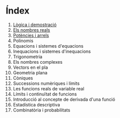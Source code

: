 # Índex

1. [Lògica i demostració](log_dem.md)
2. [Els nombres reals](reals.md)
3. [Potències i arrels](pot_arrel.md)
4. Polinomis
5. Equacions i sistemes d'equacions
6. Inequacions i sistemes d'inequacions
7. Trigonometria
8. Els nombres complexes
9. Vectors en el pla
10. Geometria plana
11. Còniques
12. Successions numèriques i límits
13. Les funcions reals de variable real
14. Límits i continuïtat de funcions
15. Introducció al concepte de derivada d'una funció
16. Estadística descriptiva
18. Combinatòria i probabilitats



<object data="{{ site.url }}{{ site.baseurl }}/batx/log-dem.pdf" width="1000" height="1000" type="application/pdf"></object>
